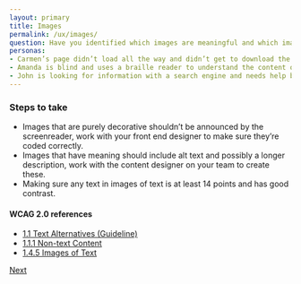 ```yaml
---
layout: primary
title: Images
permalink: /ux/images/
question: Have you identified which images are meaningful and which images are decorative in mockups?
personas:
- Carmen’s page didn’t load all the way and didn’t get to download the images. 
- Amanda is blind and uses a braille reader to understand the content of images. 
- John is looking for information with a search engine and needs help being directed to the right content (descriptive alt tags will improve search).
---
```


### Steps to take
- Images that are purely decorative shouldn’t be announced by the screenreader, work with your front end designer to make sure they’re coded correctly.
- Images that have meaning should include alt text and possibly a longer description, work with the content designer on your team to create these.
- Making sure any text in images of text is at least 14 points and has good contrast.

#### WCAG 2.0 references
- [1.1 Text Alternatives (Guideline)](https://www.w3.org/WAI/WCAG20/quickref/?showtechniques=11%2C111#text-equiv)
- [1.1.1 Non-text Content](https://www.w3.org/WAI/WCAG20/quickref/?showtechniques=14%2C128&currentsidebar=%23col_overview#text-equiv-all)
- [1.4.5 Images of Text](https://www.w3.org/WAI/WCAG20/quickref/#qr-visual-audio-contrast-text-presentation)

<a class="usa-button button-next" href="{{ site.baseurl }}/ux/touch-targets/">
  Next <i class="fa fa-chevron-right" aria-hidden="true"></i>
</a>
